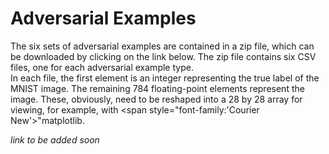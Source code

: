 # Adversarial Examples

The six sets of adversarial examples are contained in a zip file, which can be downloaded by clicking on the link below.   The zip file contains six CSV files, one for each adversarial example type.  
In each file, the first element is an integer representing the true label of the MNIST image.  The remaining 784 floating-point elements represent the image.  These, obviously, need to be reshaped into a 28 by 28 array for viewing, for example, with <span style="font-family:'Courier New'>"matplotlib</span>.

_link to be added soon_